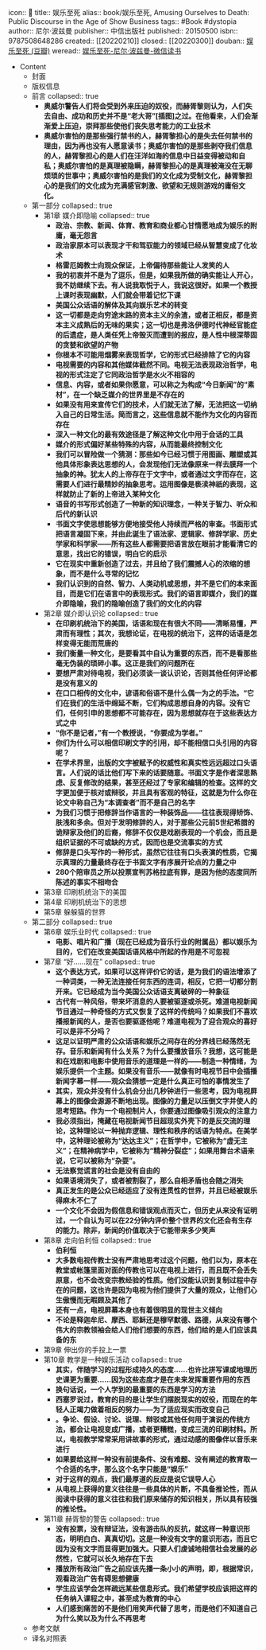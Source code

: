 icon:: 📖
title:: 娱乐至死
alias:: book/娱乐至死, Amusing Ourselves to Death: Public Discourse in the Age of Show Business
tags:: #Book #dystopia
author:: 尼尔·波兹曼
publisher:: 中信出版社
published:: 20150500
isbn:: 9787508648286
created:: [[20220210]]
closed:: [[20220300]]
douban:: [娱乐至死 (豆瓣)](https://book.douban.com/subject/26319730/)
weread:: [娱乐至死-尼尔·波兹曼-微信读书](https://weread.qq.com/web/bookDetail/aef326f05d0f19aef085d2b)
- Content
  - 封面
  - 版权信息
  - 前言
    collapsed:: true
    - **奥威尔警告人们将会受到外来压迫的奴役，而赫胥黎则认为，人们失去自由、成功和历史并不是“老大哥”[插图]之过。在他看来，人们会渐渐爱上压迫，崇拜那些使他们丧失思考能力的工业技术**
    - **奥威尔害怕的是那些强行禁书的人，赫胥黎担心的是失去任何禁书的理由，因为再也没有人愿意读书；奥威尔害怕的是那些剥夺我们信息的人，赫胥黎担心的是人们在汪洋如海的信息中日益变得被动和自私；奥威尔害怕的是真理被隐瞒，赫胥黎担心的是真理被淹没在无聊烦琐的世事中；奥威尔害怕的是我们的文化成为受制文化，赫胥黎担心的是我们的文化成为充满感官刺激、欲望和无规则游戏的庸俗文化。**
  - 第一部分
    collapsed:: true
    - 第1章 媒介即隐喻
      collapsed:: true
      - **政治、宗教、新闻、体育、教育和商业都心甘情愿地成为娱乐的附庸，毫无怨言**
      - **政治家原本可以表现才干和驾驭能力的领域已经从智慧变成了化妆术**
      - **格雷厄姆教士向观众保证，上帝偏待那些能让人发笑的人**
      - **我的初衷并不是为了逗乐，但是，如果我所做的确实能让人开心，我不妨继续下去。有人说我取悦于人，我说这很好。如果一个教授上课时表现幽默，人们就会带着记忆下课**
      - **美国公众话语的解体及其向娱乐艺术的转变**
      - **这一切都是走向穷途末路的资本主义的余渣，或者正相反，都是资本主义成熟后的无味的果实；这一切也是弗洛伊德时代神经官能症的后遗症，是人类任凭上帝毁灭而遭到的报应，是人性中根深蒂固的贪婪和欲望的产物**
      - **你根本不可能用烟雾来表现哲学，它的形式已经排除了它的内容**
      - **电视需要的内容和其他媒体截然不同。电视无法表现政治哲学，电视的形式注定了它同政治哲学是水火不相容的**
      - **信息、内容，或者如果你愿意，可以称之为构成“今日新闻”的“素材”，在一个缺乏媒介的世界里是不存在的**
      - **如果没有用来宣传它们的技术，人们就无法了解，无法把这一切纳入自己的日常生活。简而言之，这些信息就不能作为文化的内容而存在**
      - **深入一种文化的最有效途径是了解这种文化中用于会话的工具**
      - **媒介的形式偏好某些特殊的内容，从而能最终控制文化**
      - **我们可以冒险做一个猜测：那些如今已经习惯于用图画、雕塑或其他具体形象表达思想的人，会发现他们无法像原来一样去膜拜一个抽象的神。犹太人的上帝存在于文字中，或者通过文字而存在，这需要人们进行最精妙的抽象思考。运用图像是亵渎神祇的表现，这样就防止了新的上帝进入某种文化**
      - **语音的书写形式创造了一种新的知识理念，一种关于智力、听众和后代的新认识**
      - **书面文字使思想能够方便地接受他人持续而严格的审查。书面形式把语言凝固下来，并由此诞生了语法家、逻辑家、修辞学家、历史学家和科学家——所有这些人都需要把语言放在眼前才能看清它的意思，找出它的错误，明白它的启示**
      - **它在现实中重新创造了过去，并且给了我们震撼人心的浓缩的想象，而不是什么寻常的记忆**
      - **我们认识到的自然、智力、人类动机或思想，并不是它们的本来面目，而是它们在语言中的表现形式。我们的语言即媒介，我们的媒介即隐喻，我们的隐喻创造了我们的文化的内容**
    - 第2章 媒介即认识论
      collapsed:: true
      - **在印刷机统治下的美国，话语和现在有很大不同——清晰易懂，严肃而有理性；其次，我想论证，在电视的统治下，这样的话语是怎样变得无能而荒唐的**
      - **我们衡量一种文化，是要看其中自认为重要的东西，而不是看那些毫无伪装的琐碎小事。这正是我们的问题所在**
      - **要想严肃对待电视，我们必须谈一谈认识论，否则其他任何评论都是没有意义的**
      - **在口口相传的文化中，谚语和俗语不是什么偶一为之的手法。“它们在我们的生活中绵延不断，它们构成思想自身的内容。没有它们，任何引申的思想都不可能存在，因为思想就存在于这些表达方式之中**
      - **“你不是记者，”有一个教授说，“你要成为学者。”**
      - **你们为什么可以相信印刷文字的引用，却不能相信口头引用的内容呢？**
      - **在学术界里，出版的文字被赋予的权威性和真实性远远超过口头语言。人们说的话比他们写下来的话要随意。书面文字是作者深思熟虑、反复修改的结果，甚至还经过了专家和编辑的检查。这样的文字更加便于核对或辩驳，并且具有客观的特征，这就是为什么你在论文中称自己为“本调查者”而不是自己的名字**
      - **为我们习惯于把修辞当作语言的一种装饰品——往往表现得矫饰、肤浅和多余。但对于发明修辞的人，对于那些公元前5世纪希腊的诡辩家及他们的后裔，修辞不仅仅是戏剧表现的一个机会，而且是组织证据的不可或缺的方式，因而也是交流事实的方式**
      - **修辞是口头写作的一种形式，虽然它往往有口头表演的性质，它揭示真理的力量最终存在于书面文字有序展开论点的力量之中**
      - **280个陪审员之所以投票宣判苏格拉底有罪，是因为他的态度同所陈述的事实不相吻合**
    - 第3章 印刷机统治下的美国
    - 第4章 印刷机统治下的思想
    - 第5章 躲躲猫的世界
  - 第二部分
    collapsed:: true
    - 第6章 娱乐业时代
      collapsed:: true
      - **电影、唱片和广播（现在已经成为音乐行业的附属品）都以娱乐为目的，它们在改变美国话语风格中所起的作用是不可忽视**
    - 第7章 “好……现在”
      collapsed:: true
      - **这个表达方式，如果可以这样评价它的话，是为我们的语法增添了一种词类，一种无法连接任何东西的连词，相反，它把一切都分割开来。它已经成为当今美国公众话语支离破碎的一种象征**
      - **古代有一种风俗，带来坏消息的人要被驱逐或杀死。难道电视新闻节目通过一种奇怪的方式又恢复了这样的传统吗？如果我们不喜欢播报新闻的人，是否也要驱逐他呢？难道电视为了迎合观众的喜好可以是非不分吗？**
      - **这足以证明严肃的公众话语和娱乐之间存在的分界线已经荡然无存。音乐和新闻有什么关系？为什么要播放音乐？我想，这可能是和在戏剧和电影中使用音乐的道理是一样的——制造一种情绪，为娱乐提供一个主题。如果没有音乐——就像有时电视节目中会插播新闻字幕一样——观众会猜想一定是什么真正可怕的事情发生了**
      - **其实，观众并没有什么机会分出几秒钟进行一些思考，因为电视屏幕上的图像会源源不断地出现。图像的力量足以压倒文字并使人的思考短路。作为一个电视制片人，你要通过图像吸引观众的注意力**
      - **我必须指出，掩藏在电视新闻节目超现实外壳下的是反交流的理论，这种理论以一种抛弃逻辑、理性和秩序的话语为特点。在美学中，这种理论被称为“达达主义”；在哲学中，它被称为“虚无主义”；在精神病学中，它被称为“精神分裂症”；如果用舞台术语来说，它可以被称为“杂耍”。**
      - **无法察觉谎言的社会是没有自由的**
      - **如果语境消失了，或者被割裂了，那么自相矛盾也会随之消失**
      - **真正发生的是公众已经适应了没有连贯性的世界，并且已经被娱乐得麻木不仁了**
      - **一个文化不会因为假信息和错误观点而灭亡，但历史从来没有证明过，一个自认为可以在22分钟内评价整个世界的文化还会有生存的能力。除非，新闻的价值取决于它能带来多少笑声**
    - 第8章 走向伯利恒
      collapsed:: true
      - **伯利恒**
      - **大多数电视传教士没有严肃地思考过这个问题，他们以为，原本在教堂或帐篷里面对面的传教也可以在电视上进行，而且既不会丢失原意，也不会改变宗教经验的性质。他们没能认识到复制过程中存在的问题，这也许是因为电视为他们提供了大量的观众，让他们心生傲慢而无暇顾及其他了**
      - **还有一点，电视屏幕本身也有着很明显的现世主义倾向**
      - **不论是释迦牟尼、摩西、耶稣还是穆罕默德、路德，从来没有哪个伟大的宗教领袖会给人们他们想要的东西，他们给的是人们应该具备的东**
    - 第9章 伸出你的手投上一票
    - 第10章 教学是一种娱乐活动
      collapsed:: true
      - **其实，伴随学习的过程形成持久的态度……也许比拼写课或地理历史课更为重要……因为这些态度才是在未来发挥重要作用的东西**
      - **换句话说，一个人学到的最重要的东西是学习的方法**
      - **西塞罗说过，教育的目的是让学生们摆脱现实的奴役，而现在的年轻人正竭力做着相反的努力——为了适应现实而改变自己**
      - **。争论、假设、讨论、说理、辩驳或其他任何用于演说的传统方法，都会让电视变成广播，或者更糟糕，变成三流的印刷材料。所以，电视教学常常采用讲故事的形式，通过动感的图像伴以音乐来进行**
      - **如果要给这样一种没有前提条件、没有难题、没有阐述的教育取一个合适的名字，那么这个名字只能是“娱乐”**
      - **对于这样的观点，我们最厚道的反应是说它误导人心**
      - **从电视上获得的意义往往是一些具体的片断，不具备推论性，而从阅读中获得的意义往往和我们原来储存的知识相关，所以具有较强的推论性。**
    - 第11章 赫胥黎的警告
      collapsed:: true
      - **没有投票，没有辩证法，没有游击队的反抗，就这样一种意识形态，明明白白、真真切切。这是一种没有文字的意识形态，而且它因为没有文字而显得更加强大。只要人们虔诚地相信社会发展的必然性，它就可以长久地存在下去**
      - **播放所有政治广告之前应该先播一条小小的声明，即，根据常识，观看政治广告有碍思想健康**
      - **学生应该学会怎样疏远某些信息形式。我们希望学校应该把这样的任务纳入课程之中，甚至成为教育的中心**
      - **人们感到痛苦的不是他们用笑声代替了思考，而是他们不知道自己为什么笑以及为什么不再思考**
  - 参考文献
  - 译名对照表